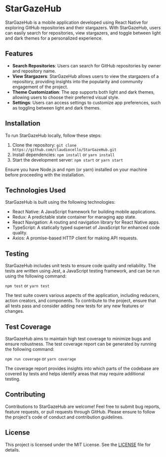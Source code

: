 # StarGazeHub

StarGazeHub is a mobile application developed using React Native for exploring GitHub repositories and their stargazers. With StarGazeHub, users can easily search for repositories, view stargazers, and toggle between light and dark themes for a personalized experience.

## Features

- **Search Repositories**: Users can search for GitHub repositories by owner and repository name.
- **View Stargazers**: StarGazeHub allows users to view the stargazers of a repository, providing insights into the popularity and community engagement of the project.
- **Theme Customization**: The app supports both light and dark themes, allowing users to choose their preferred visual style.
- **Settings**: Users can access settings to customize app preferences, such as toggling between light and dark themes.

## Installation

To run StarGazeHub locally, follow these steps:

1. Clone the repository: `git clone https://github.com/claudiocello/StarGazeHub.git`
2. Install dependencies: `npm install` or `yarn install`
3. Start the development server: `npm start` or `yarn start`

Ensure you have Node.js and npm (or yarn) installed on your machine before proceeding with the installation.

## Technologies Used

StarGazeHub is built using the following technologies:

- React Native: A JavaScript framework for building mobile applications.
- Redux: A predictable state container for managing app state.
- React Navigation: A routing and navigation library for React Native apps.
- TypeScript: A statically typed superset of JavaScript for enhanced code quality.
- Axios: A promise-based HTTP client for making API requests.

## Testing

StarGazeHub includes unit tests to ensure code quality and reliability. The tests are written using Jest, a JavaScript testing framework, and can be run using the following command:

`npm test` or `yarn test`

The test suite covers various aspects of the application, including reducers, action creators, and components. To contribute to the project, ensure that all tests pass and consider adding new tests for any new features or changes.

## Test Coverage

StarGazeHub aims to maintain high test coverage to minimize bugs and ensure robustness. The test coverage report can be generated by running the following command:

`npm run coverage` or `yarn coverage`

The coverage report provides insights into which parts of the codebase are covered by tests and helps identify areas that may require additional testing.

## Contributing

Contributions to StarGazeHub are welcome! Feel free to submit bug reports, feature requests, or pull requests through GitHub. Please ensure to follow the project's code of conduct and contribution guidelines.

## License

This project is licensed under the MIT License. See the [LICENSE](./LICENSE) file for details.
